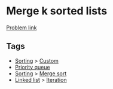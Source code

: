 # Merge k sorted lists

[Problem link](https://leetcode.com/problems/merge-k-sorted-lists)

## Tags

* [Sorting](/README.md#Sorting) > [Custom](/README.md#Sorting-Custom)
* [Priority queue](/README.md#Priority_queue)
* [Sorting](/README.md#Sorting) > [Merge sort](/README.md#Sorting-Merge_sort)
* [Linked list](/README.md#Linked_list) > [Iteration](/README.md#Linked_list-Iteration)
